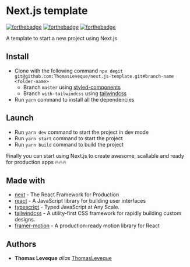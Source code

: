 # Next.js template

[![forthebadge](https://forthebadge.com/images/badges/built-with-love.svg)](http://forthebadge.com)  [![forthebadge](https://forthebadge.com/images/badges/made-with-javascript.svg)](http://forthebadge.com) [![forthebadge](https://forthebadge.com/images/badges/for-you.svg)](https://forthebadge.com)

A template to start a new project using Next.js

## Install

* Clone with the following command ``npx degit git@github.com:ThomasLeveque/next.js-template.git#branch-name <folder-name>`` 
  - Branch `master` using [styled-components](https://styled-components.com)
  - Branch `with-tailwindcss` using [tailwindcss](https://tailwindcss.com/)
* Run ``yarn`` command to install all the dependencies


## Launch

* Run ``yarn dev`` command to start the project in dev mode
* Run ``yarn start`` command to start the project
* Run ``yarn build`` command to build the project

Finally you can start using Next.js to create awesome, scallable and ready for production apps 🔥🔥🔥

## Made with

* [next](https://nextjs.org) - The React Framework
for Production
* [react](https://reactjs.org) - A JavaScript library for building user interfaces
* [typescript](https://www.typescriptlang.org) - Typed JavaScript at Any Scale.
* [tailwindcss](https://tailwindcss.com/) - A utility-first CSS framework for rapidly building custom designs.
* [framer-motion](https://www.framer.com/motion) - A production-ready motion library for React

## Authors

* **Thomas Leveque** _alias_ [ThomasLeveque](https://github.com/ThomasLeveque)

